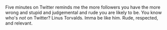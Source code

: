 Five minutes on Twitter reminds me the more followers you have the more
wrong and stupid and judgemental and rude you are likely to be. You know
who's *not* on Twitter? Linus Torvalds. Imma be like him. Rude,
respected, and relevant.
